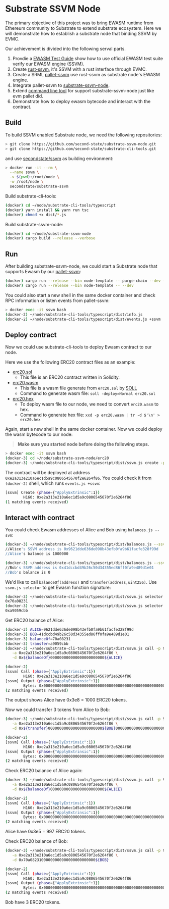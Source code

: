 # Substrate SSVM Node

The primary objective of this project was to bring EWASM runtime from Ethereum community to Substrate to extend substrate ecosystem. Here we will demonstrate how to establish a substrate node that binding SSVM by EVMC.

Our achievement is divided into the following serval parts.

1. Provdie a [EWASM Test Guide](https://github.com/second-state/rust-ssvm/docs/EWASM-TEST.md) show how to use official EWASM test suite verify our EWASM engine (SSVM).
2. Create [rust-ssvm](https://github.com/second-state/rust-ssvm), it's SSVM with a rust interface through EVMC.
3. Create a SRML [pallet-ssvm](https://github.com/second-state/pallet-ssvm) use rust-ssvm as substrate node's EWASM engine.
4. Integrate pallet-ssvm to [substrate-ssvm-node](https://github.com/second-state/substrate-ssvm-node).
5. Extend [command line tool](https://github.com/second-state/substrate-cli-tools) for support substrate-ssvm-node just like evm pallet did.
6. Demonstrate how to deploy ewasm bytecode and interact with the contract.

## Build

To build SSVM enabled Substrate node, we need the following repositories:

```bash
> git clone https://github.com/second-state/substrate-ssvm-node.git
> git clone https://github.com/second-state/substrate-cli-tools.git
```

and use [secondstate/ssvm](https://hub.docker.com/r/secondstate/ssvm) as building environment:

```bash
> docker run -it --rm \
  --name ssvm \
  -v $(pwd):/root/node \
  -w /root/node \
  secondstate/substrate-ssvm
```

Build substrate-cli-tools:

```bash
(docker) cd ~/node/substrate-cli-tools/typescript
(docker) yarn install && yarn run tsc
(docker) chmod +x dist/*.js
```

Build substrate-ssvm-node:

```bash
(docker) cd ~/node/substrate-ssvm-node
(docker) cargo build --release --verbose
```

## Run

After building substrate-ssvm-node, we could start a Substrate node that supports Ewasm by our [pallet-ssvm](https://github.com/second-state/pallet-ssvm):

```bash
(docker) cargo run --release --bin node-template -- purge-chain --dev -y
(docker) cargo run --release --bin node-template -- --dev
```

You could also start a new shell in the same docker container and check RPC information or listen events from pallet-ssvm:

```bash
> docker exec -it ssvm bash
(docker-2) ~/node/substrate-cli-tools/typescript/dist/info.js
(docker-2) ~/node/substrate-cli-tools/typescript/dist/events.js +ssvm
```

## Deploy contract

Now we could use substrate-cli-tools to deploy Ewasm contract to our node.

Here we use the following ERC20 contract files as an example:
- [erc20.sol](./erc20/erc20.sol)
    - This file is an ERC20 contract written in Solidity.
- [erc20.wasm](./erc20/erc20.wasm)
    - This file is a wasm file generate from `erc20.sol` by [SOLL](https://github.com/second-state/soll)
    - Command to generate wasm file: `soll -deploy=Normal erc20.sol`
- [erc20.hex](./erc20/erc20.hex)
    - To deploy wasm file to our node, we need to convert `erc20.wasm` to hex.
    - Command to generate hex file: `xxd -p erc20.wasm | tr -d $'\n' > erc20.hex`


Again, start a new shell in the same docker container. Now we could deploy the wasm bytecode to our node:

> **Make sure you started node before doing the following steps.**

```bash
> docker exec -it ssvm bash
(docker-3) cd ~/node/substrate-ssvm-node/erc20
(docker-3) ~/node/substrate-cli-tools/typescript/dist/ssvm.js create -p 99 -g 5000000 -c 0x$(cat erc20.hex)
```

The contract will be deployed at address `0xe2a313e210a6ec1d5a9c0806545670f2e6264f86`.
You could check it from `(docker-2)` shell, which runs `events.js +ssvm`:

```bash
[ssvm] Create (phase={"ApplyExtrinsic":1})
        H160: 0xe2a313e210a6ec1d5a9c0806545670f2e6264f86
(1 matching events received)
```

## Interact with contract

You could check Ewasm addresses of Alice and Bob using `balances.js --svm`:

```bash
(docker-3) ~/node/substrate-cli-tools/typescript/dist/balances.js --ssvm //Alice
//Alice's SSVM address is 0x9621dde636de098b43efb0fa9b61facfe328f99d
//Alice's balance is 1000000

(docker-3) ~/node/substrate-cli-tools/typescript/dist/balances.js --ssvm //Bob
//Bob's SSVM address is 0x41dccbd49b26c50d34355ed86ff0fa9e489d1e01
//Bob's balance is 0
```

We'd like to call `balanceOf(address)` and `transfer(address,uint256)`. Use `ssvm.js selector` to get Ewasm function signature:

```bash
(docker-3) ~/node/substrate-cli-tools/typescript/dist/ssvm.js selector 'balanceOf(address)'
0x70a08231
(docker-3) ~/node/substrate-cli-tools/typescript/dist/ssvm.js selector 'transfer(address,uint256)'
0xa9059cbb
```

Get ERC20 balance of Alice:

```bash
(docker-3) ALICE=9621dde636de098b43efb0fa9b61facfe328f99d
(docker-3) BOB=41dccbd49b26c50d34355ed86ff0fa9e489d1e01
(docker-3) balanceOf=70a08231
(docker-3) transfer=a9059cbb
(docker-3) ~/node/substrate-cli-tools/typescript/dist/ssvm.js call -p 99 -g 5000000 \
   -a 0xe2a313e210a6ec1d5a9c0806545670f2e6264f86 \
   -d 0x${balanceOf}000000000000000000000000${ALICE}

(docker-2)
[ssvm] Call (phase={"ApplyExtrinsic":1})
        H160: 0xe2a313e210a6ec1d5a9c0806545670f2e6264f86
[ssvm] Output (phase={"ApplyExtrinsic":1})
        Bytes: 0x00000000000000000000000000000000000000000000000000000000000003e8
(2 matching events received)
```

The output shows Alice have 0x3e8 = 1000 ERC20 tokens.

Now we could transfer 3 tokens from Alice to Bob:

```bash
(docker-3) ~/node/substrate-cli-tools/typescript/dist/ssvm.js call -p 99 -g 5000000 \
   -a 0xe2a313e210a6ec1d5a9c0806545670f2e6264f86 \
   -d 0x${transfer}000000000000000000000000${BOB}0000000000000000000000000000000000000000000000000000000000000003

(docker-2)
[ssvm] Call (phase={"ApplyExtrinsic":1})
        H160: 0xe2a313e210a6ec1d5a9c0806545670f2e6264f86
[ssvm] Output (phase={"ApplyExtrinsic":1})
        Bytes: 0x0000000000000000000000000000000000000000000000000000000000000001
(2 matching events received)
```

Check ERC20 balance of Alice again:

```bash
(docker-3) ~/node/substrate-cli-tools/typescript/dist/ssvm.js call -p 99 -g 5000000 \
   -a 0xe2a313e210a6ec1d5a9c0806545670f2e6264f86 \
   -d 0x${balanceOf}000000000000000000000000${ALICE}

(docker-2)
[ssvm] Call (phase={"ApplyExtrinsic":1})
        H160: 0xe2a313e210a6ec1d5a9c0806545670f2e6264f86
[ssvm] Output (phase={"ApplyExtrinsic":1})
        Bytes: 0x00000000000000000000000000000000000000000000000000000000000003e5
(2 matching events received)
```

Alice have 0x3e5 = 997 ERC20 tokens.

Check ERC20 balance of Bob:

```bash
(docker-3) ~/node/substrate-cli-tools/typescript/dist/ssvm.js call -p 99 -g 5000000 \
   -a 0xe2a313e210a6ec1d5a9c0806545670f2e6264f86 \
   -d 0x70a08231000000000000000000000000${BOB}

(docker-2)
[ssvm] Call (phase={"ApplyExtrinsic":1})
        H160: 0xe2a313e210a6ec1d5a9c0806545670f2e6264f86
[ssvm] Output (phase={"ApplyExtrinsic":1})
        Bytes: 0x0000000000000000000000000000000000000000000000000000000000000003
(2 matching events received)
```

Bob have 3 ERC20 tokens.

